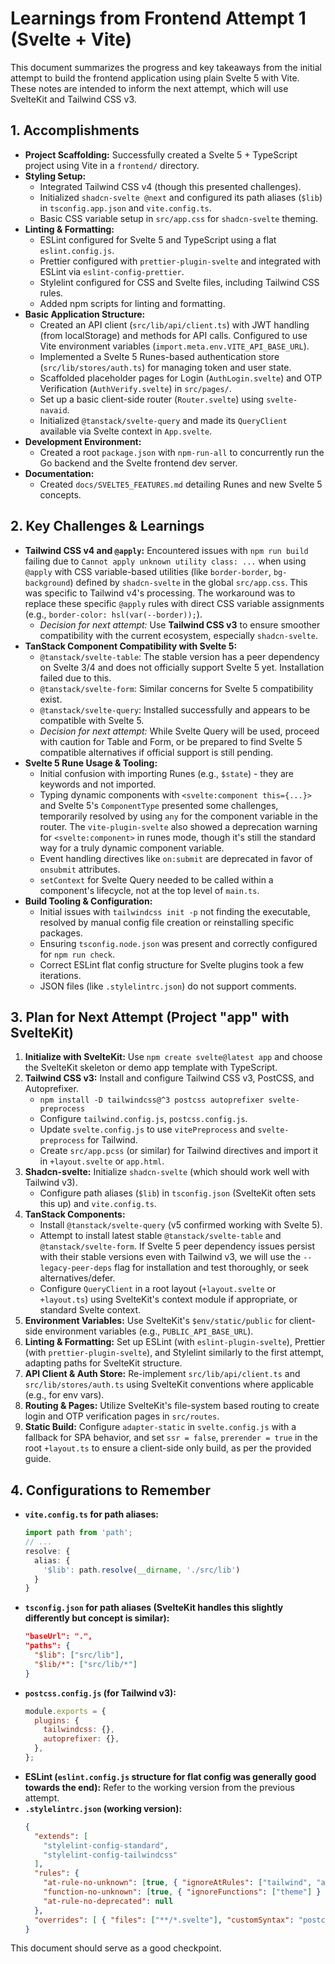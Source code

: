 # Learnings from Frontend Attempt 1 (Svelte + Vite)

This document summarizes the progress and key takeaways from the initial attempt to build the frontend application using plain Svelte 5 with Vite. These notes are intended to inform the next attempt, which will use SvelteKit and Tailwind CSS v3.

## 1. Accomplishments

*   **Project Scaffolding:** Successfully created a Svelte 5 + TypeScript project using Vite in a `frontend/` directory.
*   **Styling Setup:**
    *   Integrated Tailwind CSS v4 (though this presented challenges).
    *   Initialized `shadcn-svelte @next` and configured its path aliases (`$lib`) in `tsconfig.app.json` and `vite.config.ts`.
    *   Basic CSS variable setup in `src/app.css` for `shadcn-svelte` theming.
*   **Linting & Formatting:**
    *   ESLint configured for Svelte 5 and TypeScript using a flat `eslint.config.js`.
    *   Prettier configured with `prettier-plugin-svelte` and integrated with ESLint via `eslint-config-prettier`.
    *   Stylelint configured for CSS and Svelte files, including Tailwind CSS rules.
    *   Added npm scripts for linting and formatting.
*   **Basic Application Structure:**
    *   Created an API client (`src/lib/api/client.ts`) with JWT handling (from localStorage) and methods for API calls. Configured to use Vite environment variables (`import.meta.env.VITE_API_BASE_URL`).
    *   Implemented a Svelte 5 Runes-based authentication store (`src/lib/stores/auth.ts`) for managing token and user state.
    *   Scaffolded placeholder pages for Login (`AuthLogin.svelte`) and OTP Verification (`AuthVerify.svelte`) in `src/pages/`.
    *   Set up a basic client-side router (`Router.svelte`) using `svelte-navaid`.
    *   Initialized `@tanstack/svelte-query` and made its `QueryClient` available via Svelte context in `App.svelte`.
*   **Development Environment:**
    *   Created a root `package.json` with `npm-run-all` to concurrently run the Go backend and the Svelte frontend dev server.
*   **Documentation:**
    *   Created `docs/SVELTE5_FEATURES.md` detailing Runes and new Svelte 5 concepts.

## 2. Key Challenges & Learnings

*   **Tailwind CSS v4 and `@apply`:** Encountered issues with `npm run build` failing due to `Cannot apply unknown utility class: ...` when using `@apply` with CSS variable-based utilities (like `border-border`, `bg-background`) defined by `shadcn-svelte` in the global `src/app.css`. This was specific to Tailwind v4's processing. The workaround was to replace these specific `@apply` rules with direct CSS variable assignments (e.g., `border-color: hsl(var(--border));`).
    *   *Decision for next attempt:* Use **Tailwind CSS v3** to ensure smoother compatibility with the current ecosystem, especially `shadcn-svelte`.
*   **TanStack Component Compatibility with Svelte 5:**
    *   `@tanstack/svelte-table`: The stable version has a peer dependency on Svelte 3/4 and does not officially support Svelte 5 yet. Installation failed due to this.
    *   `@tanstack/svelte-form`: Similar concerns for Svelte 5 compatibility exist.
    *   `@tanstack/svelte-query`: Installed successfully and appears to be compatible with Svelte 5.
    *   *Decision for next attempt:* While Svelte Query will be used, proceed with caution for Table and Form, or be prepared to find Svelte 5 compatible alternatives if official support is still pending.
*   **Svelte 5 Rune Usage & Tooling:**
    *   Initial confusion with importing Runes (e.g., `$state`) - they are keywords and not imported.
    *   Typing dynamic components with `<svelte:component this={...}>` and Svelte 5's `ComponentType` presented some challenges, temporarily resolved by using `any` for the component variable in the router. The `vite-plugin-svelte` also showed a deprecation warning for `<svelte:component>` in runes mode, though it's still the standard way for a truly dynamic component variable.
    *   Event handling directives like `on:submit` are deprecated in favor of `onsubmit` attributes.
    *   `setContext` for Svelte Query needed to be called within a component's lifecycle, not at the top level of `main.ts`.
*   **Build Tooling & Configuration:**
    *   Initial issues with `tailwindcss init -p` not finding the executable, resolved by manual config file creation or reinstalling specific packages.
    *   Ensuring `tsconfig.node.json` was present and correctly configured for `npm run check`.
    *   Correct ESLint flat config structure for Svelte plugins took a few iterations.
    *   JSON files (like `.stylelintrc.json`) do not support comments.

## 3. Plan for Next Attempt (Project "app" with SvelteKit)

1.  **Initialize with SvelteKit:** Use `npm create svelte@latest app` and choose the SvelteKit skeleton or demo app template with TypeScript.
2.  **Tailwind CSS v3:** Install and configure Tailwind CSS v3, PostCSS, and Autoprefixer.
    *   `npm install -D tailwindcss@^3 postcss autoprefixer svelte-preprocess`
    *   Configure `tailwind.config.js`, `postcss.config.js`.
    *   Update `svelte.config.js` to use `vitePreprocess` and `svelte-preprocess` for Tailwind.
    *   Create `src/app.pcss` (or similar) for Tailwind directives and import it in `+layout.svelte` or `app.html`.
3.  **Shadcn-svelte:** Initialize `shadcn-svelte` (which should work well with Tailwind v3).
    *   Configure path aliases (`$lib`) in `tsconfig.json` (SvelteKit often sets this up) and `vite.config.ts`.
4.  **TanStack Components:**
    *   Install `@tanstack/svelte-query` (v5 confirmed working with Svelte 5).
    *   Attempt to install latest stable `@tanstack/svelte-table` and `@tanstack/svelte-form`. If Svelte 5 peer dependency issues persist with their stable versions even with Tailwind v3, we will use the `--legacy-peer-deps` flag for installation and test thoroughly, or seek alternatives/defer.
    *   Configure `QueryClient` in a root layout (`+layout.svelte` or `+layout.ts`) using SvelteKit's context module if appropriate, or standard Svelte context.
5.  **Environment Variables:** Use SvelteKit's `$env/static/public` for client-side environment variables (e.g., `PUBLIC_API_BASE_URL`).
6.  **Linting & Formatting:** Set up ESLint (with `eslint-plugin-svelte`), Prettier (with `prettier-plugin-svelte`), and Stylelint similarly to the first attempt, adapting paths for SvelteKit structure.
7.  **API Client & Auth Store:** Re-implement `src/lib/api/client.ts` and `src/lib/stores/auth.ts` using SvelteKit conventions where applicable (e.g., for env vars).
8.  **Routing & Pages:** Utilize SvelteKit's file-system based routing to create login and OTP verification pages in `src/routes`.
9.  **Static Build:** Configure `adapter-static` in `svelte.config.js` with a fallback for SPA behavior, and set `ssr = false`, `prerender = true` in the root `+layout.ts` to ensure a client-side only build, as per the provided guide.

## 4. Configurations to Remember

*   **`vite.config.ts` for path aliases:**
    ```typescript
    import path from 'path';
    // ...
    resolve: {
      alias: {
        '$lib': path.resolve(__dirname, './src/lib')
      }
    }
    ```
*   **`tsconfig.json` for path aliases (SvelteKit handles this slightly differently but concept is similar):**
    ```json
    "baseUrl": ".",
    "paths": {
      "$lib": ["src/lib"],
      "$lib/*": ["src/lib/*"]
    }
    ```
*   **`postcss.config.js` (for Tailwind v3):**
    ```javascript
    module.exports = {
      plugins: {
        tailwindcss: {},
        autoprefixer: {},
      },
    };
    ```
*   **ESLint (`eslint.config.js` structure for flat config was generally good towards the end):** Refer to the working version from the previous attempt.
*   **`.stylelintrc.json` (working version):**
    ```json
    {
      "extends": [
        "stylelint-config-standard",
        "stylelint-config-tailwindcss"
      ],
      "rules": {
        "at-rule-no-unknown": [true, { "ignoreAtRules": ["tailwind", "apply", "layer", "config", "variants", "responsive", "screen"] } ],
        "function-no-unknown": [true, { "ignoreFunctions": ["theme"] } ],
        "at-rule-no-deprecated": null
      },
      "overrides": [ { "files": ["**/*.svelte"], "customSyntax": "postcss-html" } ]
    }
    ```

This document should serve as a good checkpoint. 
